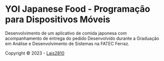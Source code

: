 # YOI Japanese Food - Programação para Dispositivos Móveis
Desenvolvimento de um aplicativo de comida japonesa com acompanhamento de entrega do pedido
Desenvolvido durante a Graduação em Análise e Desenvolvimento de Sistemas na FATEC Ferraz.

Copyright © 2023 - [Lais2810](https://github.com/Lais2810)
